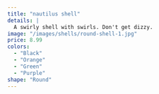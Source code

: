 ```yaml
---
title: "nautilus shell"
details: |
  A swirly shell with swirls. Don't get dizzy.
image: "/images/shells/round-shell-1.jpg"
price: 8.99
colors:
  - "Black"
  - "Orange"
  - "Green"
  - "Purple"
shape: "Round"
---
```

